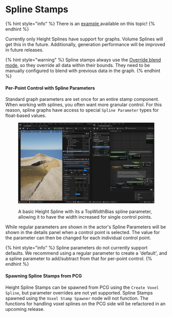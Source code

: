 # Spline Stamps

{% hint style="info" %}
There is an [example ](../../../getting-started/installing-voxel-content.md)available on this topic!
{% endhint %}

Currently only Height Splines have support for graphs. Volume Splines will get this in the future. Additionally, generation performance will be improved in future releases.

{% hint style="warning" %}
Spline stamps always use the [Override blend mode](../blend-modes/#override-blend), so they override all data within their bounds. They need to be manually configured to blend with previous data in the graph.&#x20;
{% endhint %}

#### Per-Point Control with Spline Parameters

Standard graph parameters are set once for an entire stamp component. When working with splines, you often want more granular control. For this reason, spline graphs have access to special `Spline Parameter` types for float-based values.

<figure><img src="../../../.gitbook/assets/image (250).png" alt=""><figcaption><p>A basic Height Spline with its a TopWidthBias spline parameter, allowing it to have the width increased for single control points.</p></figcaption></figure>

While regular parameters are shown in the actor's Spline Parameters will be shown in the details panel when a control point is selected. The value for the parameter can then be changed for each individual control point.

{% hint style="info" %}
Spline parameters do not currently support defaults. We recommend using a regular parameter to create a 'default', and a spline parameter to add/subtract from that for per-point control.
{% endhint %}

#### Spawning Spline Stamps from PCG

Height Spline Stamps can be spawned from PCG using the `Create Voxel Spline`, but parameter overrides are not yet supported. Spline Stamps spawned using the `Voxel Stamp Spawner` node will not function. The functions for handling voxel splines on the PCG side will be refactored in an upcoming release.

